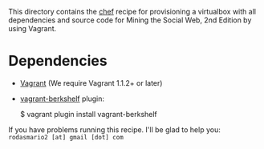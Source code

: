 
This directory contains the [chef](http://www.opscode.com/chef/) recipe for provisioning a virtualbox with all dependencies and source code for Mining the Social Web, 2nd Edition by using Vagrant.

# Dependencies

* [Vagrant](http://www.vagrantup.com/) (We require Vagrant 1.1.2+ or later)
* [vagrant-berkshelf](https://github.com/riotgames/vagrant-berkshelf) plugin:

    $ vagrant plugin install vagrant-berkshelf

If you have problems running this recipe. I'll be glad to help you: `rodasmario2 [at] gmail [dot] com`

